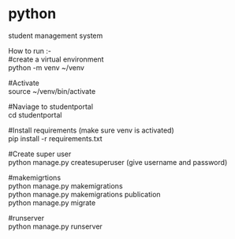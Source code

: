 # python
student management system

How to run :- <br>
#create a virtual environment <br>
python -m venv ~/venv <br>

#Activate <br>
source ~/venv/bin/activate <br>

#Naviage to studentportal <br>
cd studentportal <br>

#Install requirements (make sure venv is activated) <br>
pip install -r requirements.txt <br>

#Create super user <br>
python manage.py createsuperuser (give username and password) <br>

#makemigrtions <br>
python manage.py makemigrations <br>
python manage.py makemigrations publication <br>
python manage.py migrate <br>

#runserver <br>
python manage.py runserver <br>

